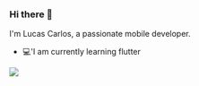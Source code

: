 ### Hi there 👋

I'm Lucas Carlos, a passionate mobile developer.

- 💻'I am currently learning flutter


<a>
  <!-- Change the `github-readme-stats.anuraghazra1.vercel.app` to `github-readme-stats.vercel.app`  -->
  <img align="center" src="https://github-readme-stats.anuraghazra1.vercel.app/api/top-langs/?username=lucascarlosj&layout=compact&theme=material-palenight" />
</a>

